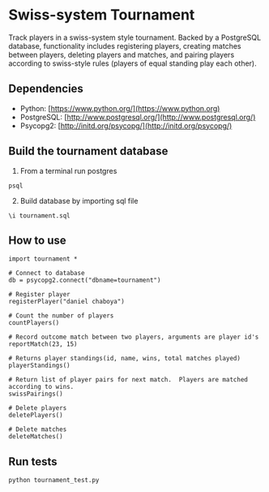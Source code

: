 # Swiss-system Tournament
Track players in a swiss-system style tournament.  Backed by a PostgreSQL database, functionality includes registering players, creating matches between players, deleting players and matches, and pairing players according to swiss-style rules (players of equal standing play each other).

## Dependencies
*  Python: [https://www.python.org/](https://www.python.org) 
*  PostgreSQL: [http://www.postgresql.org/](http://www.postgresql.org/)
*  Psycopg2: [http://initd.org/psycopg/](http://initd.org/psycopg/)

## Build the tournament database
1) From a terminal run postgres
```
psql
```

2) Build database by importing sql file
```
\i tournament.sql
```

## How to use
```
import tournament *

# Connect to database
db = psycopg2.connect("dbname=tournament")

# Register player
registerPlayer("daniel chaboya")

# Count the number of players
countPlayers()

# Record outcome match between two players, arguments are player id's
reportMatch(23, 15)

# Returns player standings(id, name, wins, total matches played)
playerStandings()

# Return list of player pairs for next match.  Players are matched according to wins.
swissPairings()

# Delete players
deletePlayers()

# Delete matches
deleteMatches()
```

## Run tests
```
python tournament_test.py
```